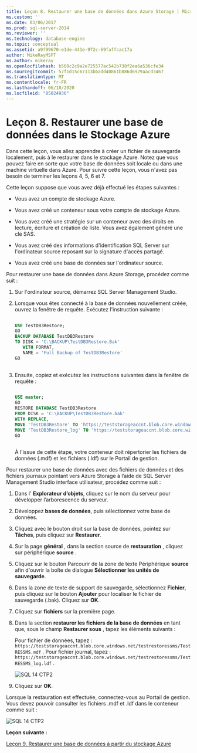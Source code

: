 ```yaml
---
title: Leçon 8. Restaurer une base de données dans Azure Storage | Microsoft Docs
ms.custom: ''
ms.date: 03/06/2017
ms.prod: sql-server-2014
ms.reviewer: ''
ms.technology: database-engine
ms.topic: conceptual
ms.assetid: a9f99670-e1de-441e-972c-69faffcac17a
author: MikeRayMSFT
ms.author: mikeray
ms.openlocfilehash: b500c2c9a2e725577ac542b738f2ea6a536cfe34
ms.sourcegitcommit: 57f1d15c67113bbadd40861b886d6929aacd3467
ms.translationtype: MT
ms.contentlocale: fr-FR
ms.lasthandoff: 06/18/2020
ms.locfileid: "85024936"
---
```

# <a name="lesson-8-restore-a-database-to-azure-storage"></a>Leçon 8. Restaurer une base de données dans le Stockage Azure
  Dans cette leçon, vous allez apprendre à créer un fichier de sauvegarde localement, puis à le restaurer dans le stockage Azure. Notez que vous pouvez faire en sorte que votre base de données soit locale ou dans une machine virtuelle dans Azure. Pour suivre cette leçon, vous n'avez pas besoin de terminer les leçons 4, 5, 6 et 7.  
  
 Cette leçon suppose que vous avez déjà effectué les étapes suivantes :  
  
-   Vous avez un compte de stockage Azure.  
  
-   Vous avez créé un conteneur sous votre compte de stockage Azure.  
  
-   Vous avez créé une stratégie sur un conteneur avec des droits en lecture, écriture et création de liste. Vous avez également généré une clé SAS.  
  
-   Vous avez créé des informations d'identification SQL Server sur l'ordinateur source reposant sur la signature d'accès partagé.  
  
-   Vous avez créé une base de données sur l'ordinateur source.  
  
 Pour restaurer une base de données dans Azure Storage, procédez comme suit :  
  
1.  Sur l'ordinateur source, démarrez SQL Server Management Studio.  
  
2.  Lorsque vous êtes connecté à la base de données nouvellement créée, ouvrez la fenêtre de requête. Exécutez l'instruction suivante :  
  
    ```sql  
  
    USE TestDB3Restore;   
    GO   
    BACKUP DATABASE TestDB3Restore   
    TO DISK = 'C:\BACKUP\TestDB3Restore.Bak'   
       WITH FORMAT,   
       NAME = 'Full Backup of TestDB3Restore'   
    GO  
  
    ```  
  
3.  Ensuite, copiez et exécutez les instructions suivantes dans la fenêtre de requête :  
  
    ```sql  
  
    USE master;   
    GO   
    RESTORE DATABASE TestDB3Restore    
    FROM DISK = 'C:\BACKUP\TestDB3Restore.bak'    
    WITH REPLACE,   
    MOVE 'TestDB3Restore' TO 'https://teststorageaccnt.blob.core.windows.net/testcontainrestore/TestDB3Restore.mdf',     
    MOVE 'TestDB3Restore_log' TO 'https://teststorageaccnt.blob.core.windows.net/testcontainrestore/TestDB3Restore_log.ldf';   
    GO  
  
    ```  
  
     À l'issue de cette étape, votre conteneur doit répertorier les fichiers de données (.mdf) et les fichiers (.ldf) sur le Portail de gestion.  
  
 Pour restaurer une base de données avec des fichiers de données et des fichiers journaux pointant vers Azure Storage à l’aide de SQL Server Management Studio interface utilisateur, procédez comme suit :  
  
1.  Dans l' **Explorateur d’objets**, cliquez sur le nom du serveur pour développer l’arborescence du serveur.  
  
2.  Développez **bases de données**, puis sélectionnez votre base de données.  
  
3.  Cliquez avec le bouton droit sur la base de données, pointez sur **Tâches**, puis cliquez sur **Restaurer**.  
  
4.  Sur la page **général** , dans la section source de **restauration** , cliquez sur périphérique **source** .  
  
5.  Cliquez sur le bouton Parcourir de la zone de texte Périphérique **source** afin d'ouvrir la boîte de dialogue **Sélectionner les unités de sauvegarde**.  
  
6.  Dans la zone de texte de support de sauvegarde, sélectionnez **Fichier**, puis cliquez sur le bouton **Ajouter** pour localiser le fichier de sauvegarde (.bak). Cliquez sur **OK**.  
  
7.  Cliquez sur **fichiers** sur la première page.  
  
8.  Dans la section **restaurer les fichiers de la base de données** en tant que, sous le champ **Restaurer sous** , tapez les éléments suivants :  
  
     Pour fichier de données, tapez : `https://teststorageaccnt.blob.core.windows.net/testrestoressms/TestRESSMS.mdf` . Pour fichier journal, tapez : `https://teststorageaccnt.blob.core.windows.net/testrestoressms/TestRESSMS_log.ldf` .  
  
     ![SQL 14 CTP2](../tutorials/media/ss-was-tutlesson-8-8.gif "SQL 14 CTP2")  
  
9. Cliquez sur **OK**.  
  
 Lorsque la restauration est effectuée, connectez-vous au Portail de gestion. Vous devez pouvoir consulter les fichiers .mdf et .ldf dans le conteneur comme suit :  
  
 ![SQL 14 CTP2](../tutorials/media/ss-was-tutlesson-8-9.gif "SQL 14 CTP2")  
  
 **Leçon suivante :**  
  
 [Leçon 9. Restaurer une base de données à partir du stockage Azure](../relational-databases/lesson-8-restore-as-new-database-from-log-backup.md)  
  
  
